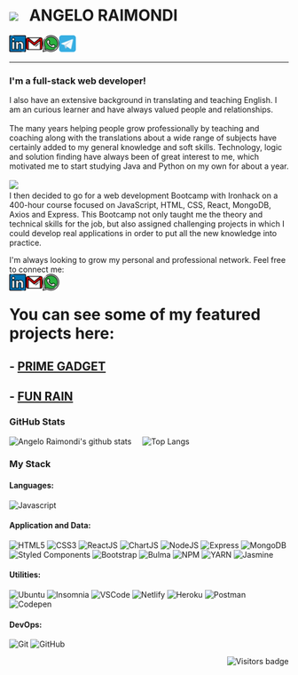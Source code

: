 
# <img src="https://media.giphy.com/media/WSBeyxvC1jH496xQGA/giphy.gif" width="150px"> &nbsp; ANGELO RAIMONDI 

[<img align="left" alt="angeloraimondi | LinkedIn" width="30px" src="./linkedin.svg" />][linkedin]
[<img align="left" alt="angeloraimondi | Gmail" width="30px" src="./gmail.svg" />][gmail]
[<img align="left" alt="angeloraimondi | Whatsapp" width="30px" src="./whatsapp.svg" />][whatsapp]
[<img align="left" alt="angeloraimondi | Telegram" width="30px" src="./telegram-tile.svg" />][telegram]

<br><br>
<hr>

### **I'm a full-stack web developer!**
I also have an extensive background in translating and teaching English.
I am an curious learner and have always valued people and relationships.<br><br>
The many years helping people grow professionally by teaching and coaching along with the translations about a wide range of subjects have certainly added to my general knowledge and soft skills.
Technology, logic and solution finding have always been of great interest to me, which motivated me to start studying Java and Python on my own for about a year. 
<br><br><img src="https://media.giphy.com/media/QXamPN46p4qpYMhf89/giphy.gif" width="30px"> <br>I then decided to go for a web development Bootcamp with Ironhack on a 400-hour course focused on JavaScript, HTML, CSS, React, MongoDB, Axios and Express.
This Bootcamp not only taught me the theory and technical skills for the job, but also assigned challenging projects in which I could develop real applications in order to put all the new knowledge into practice.

I'm always looking to grow my personal and professional network. Feel free to connect me: <br>
[<img align="left" alt="angeloraimondi | LinkedIn" width="30px" src="./linkedin.svg" />][linkedin]
[<img align="left" alt="angeloraimondi | Gmail" width="30px" src="./gmail.svg" />][gmail]
[<img align="left" alt="angeloraimondi | Whatsapp" width="30px" src="./whatsapp.svg" />][whatsapp]
<br>
# **You can see some of my featured projects here:**

## - [PRIME GADGET](https://prime-gadgets.netlify.app/) 
## - [FUN RAIN](https://angelorai.github.io/first-game-fun-rain/) 

### GitHub Stats

<!--https://github.com/anuraghazra/github-readme-stats-->
![Angelo Raimondi's github stats](https://github-readme-stats.vercel.app/api?username=AngeloRai&show_icons=true&theme=cobalt)  &nbsp;   &nbsp; 
![Top Langs](https://github-readme-stats.vercel.app/api/top-langs/?username=AngeloRai&theme=cobalt&layout=compact)


### My Stack

<!--https://simpleicons.org-->
<!--https://github.com/alexandresanlim/Badges4-README.md-Profile-->

#### Languages:
![Javascript](https://img.shields.io/badge/-JavaScript-EDD222?style=for-the-badge&logo=javascript&logoColor=white)

#### Application and Data:

![HTML5](https://img.shields.io/badge/-HTML5-E34F26?style=for-the-badge&logo=html5&logoColor=white)
![CSS3](https://img.shields.io/badge/-CSS3-1572B6?style=for-the-badge&logo=css3)
![ReactJS](https://img.shields.io/badge/-ReactJS-51CBF2?style=for-the-badge&logo=react&logoColor=white)
![ChartJS](https://img.shields.io/badge/ChartJS-FF6384?style=for-the-badge&logo=chart.js&logoColor=white)
![NodeJS](http://img.shields.io/badge/-NodeJS-6EBF20?style=for-the-badge&logo=node.js&logoColor=white)
![Express](http://img.shields.io/badge/-Express-black?style=for-the-badge&logo=express&logoColor=white)
![MongoDB](http://img.shields.io/badge/-MongoDB-47A248?style=for-the-badge&logo=mongodb&logoColor=white)
![Styled Components](https://img.shields.io/badge/-Styled%20Components-DB7093?style=for-the-badge&logo=styled-components&logoColor=white)
![Bootstrap](https://img.shields.io/badge/-Bootstrap-563D7C?style=for-the-badge&logo=bootstrap&logoColor=white)
![Bulma](http://img.shields.io/badge/-Bulma-00D1B2?style=for-the-badge&logo=bulma&logoColor=white)
![NPM](https://img.shields.io/badge/-NPM-CB3837?style=for-the-badge&logo=npm&logoColor=white)
![YARN](https://img.shields.io/badge/Yarn-2C8EBB?style=for-the-badge&logo=yarn&logoColor=white)
![Jasmine](https://img.shields.io/badge/-Jasmine-8A4182?style=for-the-badge&logo=jasmine&logoColor=white)


#### Utilities:

![Ubuntu](https://img.shields.io/badge/Ubuntu-E95420?style=for-the-badge&logo=ubuntu&logoColor=white)
![Insomnia](https://img.shields.io/badge/-Insomnia-5849BE?style=for-the-badge&logo=insomnia&logoColor=white)
![VSCode](https://img.shields.io/badge/-VSCode-007ACC?style=for-the-badge&logo=visual-studio-code&logoColor=white)
![Netlify](https://img.shields.io/badge/Netlify-00C7B7?style=for-the-badge&logo=netlify&logoColor=white)
![Heroku](https://img.shields.io/badge/Heroku-430098?style=for-the-badge&logo=heroku&logoColor=white)
![Postman](https://img.shields.io/badge/Postman-FF6C37?style=for-the-badge&logo=Postman&logoColor=white)
![Codepen](https://img.shields.io/badge/Codepen-000000?style=for-the-badge&logo=codepen&logoColor=white)


#### DevOps:

![Git](https://img.shields.io/badge/-Git-F05032?style=for-the-badge&logo=git&logoColor=white)
![GitHub](https://img.shields.io/badge/-Github-181717?style=for-the-badge&logo=github&logoColor=white)

<!--[![Visits Badge](https://badges.pufler.dev/visits/puf17640/git-badges)](https://badges.pufler.dev)-->
<a href="https://badges.pufler.dev">
    <img align="right" src="https://badges.pufler.dev/visits/AngeloRai/AngeloRai?color=blue" alt="Visitors badge" />
 </a>

[linkedin]: https://www.linkedin.com/in/angeloraimondi/
[gmail]: mailto:angraimondi@gmail.com
[medium]: https://medium.com/@elentary
[whatsapp]: http://api.whatsapp.com/send?phone=5519981179881
[telegram]: https://t.me/5519981179881
